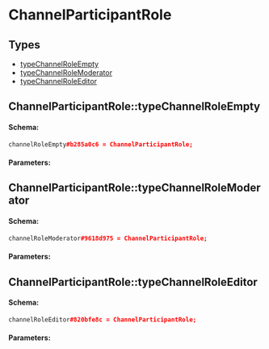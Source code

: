 # ChannelParticipantRole

## Types

* [typeChannelRoleEmpty](#channelparticipantroletypechannelroleempty)
* [typeChannelRoleModerator](#channelparticipantroletypechannelrolemoderator)
* [typeChannelRoleEditor](#channelparticipantroletypechannelroleeditor)

## ChannelParticipantRole::typeChannelRoleEmpty

#### Schema:

```c++
channelRoleEmpty#b285a0c6 = ChannelParticipantRole;
```

#### Parameters:


## ChannelParticipantRole::typeChannelRoleModerator

#### Schema:

```c++
channelRoleModerator#9618d975 = ChannelParticipantRole;
```

#### Parameters:


## ChannelParticipantRole::typeChannelRoleEditor

#### Schema:

```c++
channelRoleEditor#820bfe8c = ChannelParticipantRole;
```

#### Parameters:


